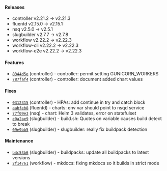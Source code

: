 
#### Releases

- controller v2.21.2 -> v2.21.3
- fluentd v2.15.0 -> v2.15.1
- nsq v2.5.0 -> v2.5.1
- slugbuilder v2.7.7 -> v2.7.8
- workflow v2.22.2 -> v2.22.3
- workflow-cli v2.22.2 -> v2.22.3
- workflow-e2e v2.22.2 -> v2.22.3

#### Features

- [`8344d5e`](https://github.com/teamhephy/controller/commit/8344d5eb3b384fbe83f5cd619ece7a5262caf7a6) (controller) - controller: permit setting GUNICORN_WORKERS
- [`787faf4`](https://github.com/teamhephy/controller/commit/787faf4b689f367ca1ba6b65b6e0dd41470920ce) (controller) - controller: document added chart values

#### Fixes

- [`0312315`](https://github.com/teamhephy/controller/commit/0312315538d2812615e7b4da8fccdeba77c33687) (controller) - HPAs: add continue in try and catch block
- [`aabfeb8`](https://github.com/teamhephy/fluentd/commit/aabfeb892ecab2abcc38a6fc7b803151506e93ca) (fluentd) - charts: env var should point to nsqd service
- [`77f09e3`](https://github.com/teamhephy/nsq/commit/77f09e365d4f3c43a6c9cba3e240746e4e794c3f) (nsq) - chart: Helm 3 validates, error on statefulset
- [`e0a2ae9`](https://github.com/teamhephy/slugbuilder/commit/e0a2ae983a7b7735312236dd8a404fc80ac16cb8) (slugbuilder) - build.sh: Quotes on variable causes build detect to break
- [`09e9bb5`](https://github.com/teamhephy/slugbuilder/commit/09e9bb55b4018aacb48932323f9bd3de0f702120) (slugbuilder) - slugbuilder: really fix buildpack detection

#### Maintenance

- [`b4c53b6`](https://github.com/teamhephy/slugbuilder/commit/b4c53b655c9cd712471995967791dc9b0df5b647) (slugbuilder) - buildpacks: update all buildpacks to latest versions
- [`2f14761`](https://github.com/teamhephy/workflow/commit/2f14761f927561e239fa1503cbdda26e493b32ba) (workflow) - mkdocs: fixing mkdocs so it builds in strict mode
